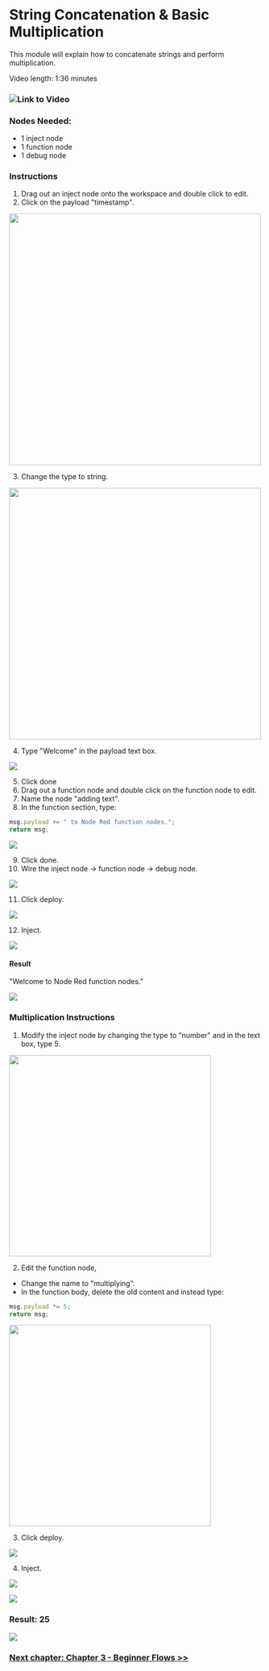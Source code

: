 <h1>String Concatenation & Basic Multiplication</h1>

This module will explain how to concatenate strings and perform multiplication.

Video length: 1:36 minutes

### ![Link to Video](https://youtu.be/dI39ExnvT8o)

<h3>Nodes Needed:</h3>

- 1 inject node
- 1 function node
- 1 debug node

### Instructions
 
1. Drag out an inject node onto the workspace and double click to edit. 
2. Click on the payload "timestamp".

<img src="../Chapter%201%20-%20Getting%20Started/Screenshots/timestamp.png" height="500">

3. Change the type to string.

<img src="../Chapter%201%20-%20Getting%20Started/Screenshots/string.png" height="500">

4. Type "Welcome" in the payload text box. 

![](../Chapter%201%20-%20Getting%20Started/Screenshots/welcome.png)

5. Click done
6. Drag out a function node and double click on the function node to edit. 
7. Name the node "adding text".
8. In the function section, type: 

``` javascript
msg.payload += " to Node Red function nodes.";
return msg;
```

![](../Chapter%201%20-%20Getting%20Started/Screenshots/adding_text.png)

9. Click done. 
10. Wire the inject node -> function node -> debug node. 

![](../Chapter%201%20-%20Getting%20Started/Screenshots/welcome_flow.png)

11. Click deploy.

<img src="../Chapter%201%20-%20Getting%20Started/Screenshots/deploy.png">

12. Inject.

<img src="../Chapter%201%20-%20Getting%20Started/Screenshots/inject.png">

#### Result

"Welcome to Node Red function nodes." 

![](../Chapter%201%20-%20Getting%20Started/Screenshots/payload.png)

### Multiplication Instructions

1. Modify the inject node by changing the type to "number" and in the text box, type 5.

<img src="../Chapter%201%20-%20Getting%20Started/Screenshots/5.png" width="400">

2. Edit the function node, 

 - Change the name to "multiplying".
 - In the function body, delete the old content and instead type: 

``` javascript
msg.payload *= 5;
return msg;
```

<img src="../Chapter%201%20-%20Getting%20Started/Screenshots/multiplying.png" width="400">

3. Click deploy.

<img src="../Chapter%201%20-%20Getting%20Started/Screenshots/deploy.png">

4. Inject.

<img src="../Chapter%201%20-%20Getting%20Started/Screenshots/inject2.png">

![](../Chapter%201%20-%20Getting%20Started/Screenshots/multiplication_flow.png)

### Result: 25 

![](../Chapter%201%20-%20Getting%20Started/Screenshots/25.png)

### [Next chapter: Chapter 3 - Beginner Flows >>](../Chapter%203%20-%20Beginner%20Flows)
